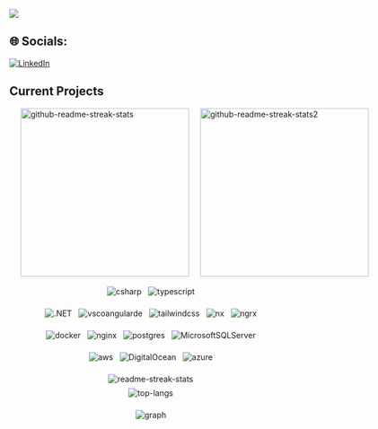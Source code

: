 
[![](https://visitcount.itsvg.in/api?id=hazzajenko&icon=0&color=0)](https://visitcount.itsvg.in)

## 🌐 Socials:
[![LinkedIn](https://img.shields.io/badge/LinkedIn-%230077B5.svg?logo=linkedin&logoColor=white)](https://linkedin.com/in/harry-jenkins-1b71131b4)

## Current Projects

<!-- <a href="https://github.com/Hazzajenko/solar-engineer">
  <img align="center" src="https://github-readme-stats.vercel.app/api/pin/?username=Hazzajenko&repo=Solar-Engineer&theme=vue" />
</a> -->

<style>

    .repo-group {
        display: flex;
        justify-content: start;
        align-items: start;
    }

    @media (max-width: 480px) {
        .repo-group {
            flex-direction: column;
        }
    }

    @media (max-width: 768px) {
        .repo-group {
            justify-content: center;
            align-items: center;
            gap: 10px;
        }
    }

    .repo-container {
        padding: 0 20px;
    }

    @media (max-width: 480px) {
        .repo-container {
            padding: 0;
        }
    }

    @media (max-width: 768px) {
        .repo-container {
            padding: 0;
        }
    }


</style>

<div
class="repo-group">
    <div
    class="repo-container">
        <a href="https://github.com/Hazzajenko/solar-engineer">
            <img width="300px" src="https://denvercoder1-github-readme-stats.vercel.app/api/pin/?username=Hazzajenko&repo=Solar-Engineer&theme=onedark&hide_border=false&icon_color=F8D866&show_icons=false" alt="github-readme-streak-stats">
        </a>
    </div>

<div >
    <a href="https://github.com/Hazzajenko/TypeForge">
        <img width="300px" src="https://denvercoder1-github-readme-stats.vercel.app/api/pin/?username=Hazzajenko&repo=TypeForge&theme=onedark&hide_border=false&icon_color=F8D866&show_icons=false" alt="github-readme-streak-stats2">
    </a>
</div>
</div>

<!-- <div style="display:flex;justify-content:start;align-items:start">
    <a
    style="padding: 0 20px"
    href="https://github.com/Hazzajenko/solar-engineer"><img width=300px src="https://denvercoder1-github-readme-stats.vercel.app/api/pin/?username=Hazzajenko&repo=Solar-Engineer&theme=onedark&hide_border=false&icon_color=F8D866&show_icons=false" alt="github-readme-streak-stats"></a>

<a href="https://github.com/Hazzajenko/TypeForge"><img width=300px src="https://denvercoder1-github-readme-stats.vercel.app/api/pin/?username=Hazzajenko&repo=TypeForge&theme=onedark&hide_border=false&icon_color=F8D866&show_icons=false" alt="github-readme-streak-stats2"></a>


</div> -->
<!-- ## 💻 Tech Stack: -->
<p align="center">
    <img src="https://img.shields.io/badge/c%23-%23239120.svg?style=for-the-badge&logo=c-sharp&logoColor=white" alt="csharp" style="vertical-align:top; margin:4px">
    <img src="https://img.shields.io/badge/typescript-%23007ACC.svg?style=for-the-badge&logo=typescript&logoColor=white" alt="typescript" style="vertical-align:top; margin:4px">
</p>

<p align="center">
    <img src="https://img.shields.io/badge/.NET-5C2D91?style=for-the-badge&logo=.net&logoColor=white" alt=".NET" style="vertical-align:top; margin:4px">
    <img src="https://img.shields.io/badge/angular-%23DD0031.svg?style=for-the-badge&logo=angular&logoColor=white" alt="vscoangularde" style="vertical-align:top; margin:4px">
    <img src="https://img.shields.io/badge/tailwindcss-%2338B2AC.svg?style=for-the-badge&logo=tailwind-css&logoColor=white" alt="tailwindcss" style="vertical-align:top; margin:4px">
    <img src="https://img.shields.io/badge/nx-0f172a.svg?style=for-the-badge&logo=nx&logoColor=white" alt="nx" style="vertical-align:top; margin:4px">
    <img src="https://img.shields.io/badge/ngrx-412846.svg?style=for-the-badge&logo=https://ngrx.io/assets/images/badge.svg&logoColor=white" alt="ngrx" style="vertical-align:top; margin:4px">
</p>


<p align="center">
    <img src="https://img.shields.io/badge/docker-%230db7ed.svg?style=for-the-badge&logo=docker&logoColor=white" alt="docker" style="vertical-align:top; margin:4px">
    <img src="https://img.shields.io/badge/nginx-%23009639.svg?style=for-the-badge&logo=nginx&logoColor=white" alt="nginx" style="vertical-align:top; margin:4px">
    <img src="https://img.shields.io/badge/postgres-%23316192.svg?style=for-the-badge&logo=postgresql&logoColor=white" alt="postgres" style="vertical-align:top; margin:4px">
    <img src="https://img.shields.io/badge/Microsoft%20SQL%20Server-CC2927?style=for-the-badge&logo=microsoft%20sql%20server&logoColor=white" alt="MicrosoftSQLServer" style="vertical-align:top; margin:4px">
</p>

<p align="center">
    <img src="https://img.shields.io/badge/AWS-%23FF9900.svg?style=for-the-badge&logo=amazon-aws&logoColor=white" alt="aws" style="vertical-align:top; margin:4px">
    <img src="https://img.shields.io/badge/DigitalOcean-%230167ff.svg?style=for-the-badge&logo=digitalOcean&logoColor=white" alt="DigitalOcean" style="vertical-align:top; margin:4px">
    <img src="https://img.shields.io/badge/azure-%230072C6.svg?style=for-the-badge&logo=azure-devops&logoColor=white" alt="azure" style="vertical-align:top; margin:4px">
</p>


<!-- ## 📊 GitHub Stats: -->
<p align="center">
    <!-- <img src="https://github-readme-stats.vercel.app/api?username=hazzajenko&theme=dracula&hide_border=false&include_all_commits=true&count_private=true" alt="readme-stats" style="vertical-align:top; margin:4px"> -->
    <img src="https://github-readme-streak-stats.herokuapp.com/?user=hazzajenko&theme=onedark&hide_border=false" alt="readme-streak-stats" style="vertical-align:top; margin:4px">
    <br />
    <img src="https://github-readme-stats.vercel.app/api/top-langs/?username=hazzajenko&theme=onedark&hide_border=false&include_all_commits=true&count_private=true&layout=compact" alt="top-langs" style="vertical-align:top; margin:4px">
</p>
<!--
[![Harlok's wakatime stats](https://github-readme-stats.vercel.app/api/wakatime?username=hazzajenko)](https://github.com/hazzajenko/github-readme-stats) -->

<!-- ## 🏆 GitHub Trophies
<p align="center">
    <img src="https://github-profile-trophy.vercel.app/?username=hazzajenko&theme=onedark&no-frame=false&no-bg=false&margin-w=4" alt="profile-trophy" style="vertical-align:top; margin:4px">
</p> -->

<p align="center">
<img src="https://github-readme-activity-graph.vercel.app/graph?username=Hazzajenko&theme=vue" alt="graph" style="vertical-align:top; margin:4px">
</p>
